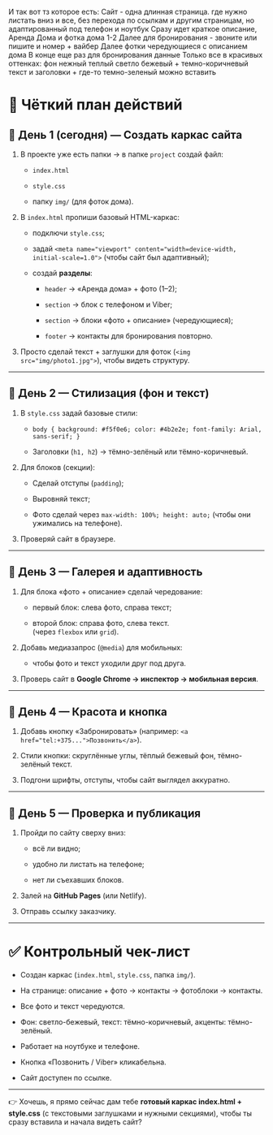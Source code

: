 
И так вот тз которое есть: 
Сайт - одна длинная страница. где нужно листать вниз и все, без перехода по ссылкам и другим страницам, но адаптированный под телефон и ноутбук
Сразу идет краткое описание, Аренда Дома и фотка дома 1-2
Далее для бронирования - звоните или пишите и номер + вайбер
Далее фотки чередующиеся с описанием дома 
В конце еще раз для бронирования данные
Только все в красивых оттенках: фон нежный теплый светло бежевый + темно-коричневый текст и заголовки + где-то темно-зеленый можно вставить






# 🚀 Чёткий план действий

## 🔹 День 1 (сегодня) — Создать каркас сайта

1. В проекте уже есть папки → в папке `project` создай файл:
    
    - `index.html`
        
    - `style.css`
        
    - папку `img/` (для фоток дома).
        
2. В `index.html` пропиши базовый HTML-каркас:
    
    - подключи `style.css`;
        
    - задай `<meta name="viewport" content="width=device-width, initial-scale=1.0">` (чтобы сайт был адаптивный);
        
    - создай **разделы**:
        
        - `header` → «Аренда дома» + фото (1–2);
            
        - `section` → блок с телефоном и Viber;
            
        - `section` → блоки «фото + описание» (чередующиеся);
            
        - `footer` → контакты для бронирования повторно.
            
3. Просто сделай текст + заглушки для фоток (`<img src="img/photo1.jpg">`), чтобы видеть структуру.
    

---

## 🔹 День 2 — Стилизация (фон и текст)

1. В `style.css` задай базовые стили:
    
    - `body { background: #f5f0e6; color: #4b2e2e; font-family: Arial, sans-serif; }`
        
    - Заголовки (`h1, h2`) → тёмно-зелёный или тёмно-коричневый.
        
2. Для блоков (секции):
    
    - Сделай отступы (`padding`);
        
    - Выровняй текст;
        
    - Фото сделай через `max-width: 100%; height: auto;` (чтобы они ужимались на телефоне).
        
3. Проверяй сайт в браузере.
    

---

## 🔹 День 3 — Галерея и адаптивность

1. Для блока «фото + описание» сделай чередование:
    
    - первый блок: слева фото, справа текст;
        
    - второй блок: справа фото, слева текст.  
        (через `flexbox` или `grid`).
        
2. Добавь медиазапрос (`@media`) для мобильных:
    
    - чтобы фото и текст уходили друг под друга.
        
3. Проверь сайт в **Google Chrome → инспектор → мобильная версия**.
    

---

## 🔹 День 4 — Красота и кнопка

1. Добавь кнопку «Забронировать» (например: `<a href="tel:+375...">Позвонить</a>`).
    
2. Стили кнопки: скруглённые углы, тёплый бежевый фон, тёмно-зелёный текст.
    
3. Подгони шрифты, отступы, чтобы сайт выглядел аккуратно.
    

---

## 🔹 День 5 — Проверка и публикация

1. Пройди по сайту сверху вниз:
    
    - всё ли видно;
        
    - удобно ли листать на телефоне;
        
    - нет ли съехавших блоков.
        
2. Залей на **GitHub Pages** (или Netlify).
    
3. Отправь ссылку заказчику.
    

---

# ✅ Контрольный чек-лист

-  Создан каркас (`index.html`, `style.css`, папка `img/`).
    
-  На странице: описание + фото → контакты → фотоблоки → контакты.
    
-  Все фото и текст чередуются.
    
-  Фон: светло-бежевый, текст: тёмно-коричневый, акценты: тёмно-зелёный.
    
-  Работает на ноутбуке и телефоне.
    
-  Кнопка «Позвонить / Viber» кликабельна.
    
-  Сайт доступен по ссылке.
    

---

👉 Хочешь, я прямо сейчас дам тебе **готовый каркас index.html + style.css** (с текстовыми заглушками и нужными секциями), чтобы ты сразу вставила и начала видеть сайт?
